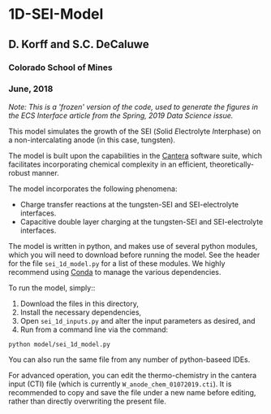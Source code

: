 # 1D-SEI-Model

## D. Korff and S.C. DeCaluwe
### Colorado School of Mines
### June, 2018

*Note: This is a 'frozen' version of the code, used to generate the figures in
the ECS Interface article from the Spring, 2019 Data Science issue.*

This model simulates the growth of the SEI (*S*olid *E*lectrolyte *I*nterphase)
on a non-intercalating anode (in this case, tungsten).

The model is built upon the capabilities in the [Cantera](cantera.org) software
suite, which facilitates incorporating chemical complexity in an efficient,
theoretically-robust manner.

The model incorporates the following phenomena:

- Charge transfer reactions at the tungsten-SEI and SEI-electrolyte interfaces.
- Capacitive double layer charging at the tungsten-SEI and SEI-electrolyte
interfaces.

The model is written in python, and makes use of several python modules, which
you will need to download before running the model.  See the header for the file
`sei_1d_model.py` for a list of these modules.  We highly recommend using
[Conda](conda.io) to manage the various dependencies.

To run the model, simply::
1. Download the files in this directory,
2. Install the necessary dependencies,
3. Open `sei_1d_inputs.py` and alter the input parameters as desired, and
4. Run from a command line via the command:

```
python model/sei_1d_model.py
```

You can also run the same file from any number of python-baseed IDEs.

For advanced operation, you can edit the thermo-chemistry in the cantera input
(CTI) file (which is currently `W_anode_chem_01072019.cti`).  It is recommended
to copy and save the file under a new name before editing, rather than directly
overwriting the present file.
